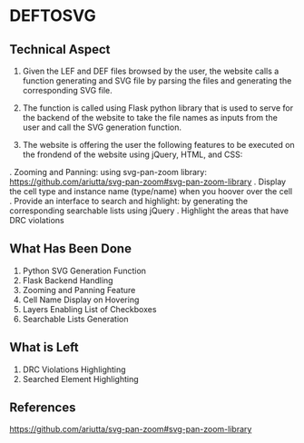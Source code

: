 # DEFTOSVG

## Technical Aspect

1. Given the LEF and DEF files browsed by the user, the website calls a function generating and SVG file by parsing the files and generating the corresponding SVG file.

2. The function is called using Flask python library that is used to serve for the backend of the website to take the file names as inputs from the user and call the SVG generation function.

3. The website is offering the user the following features to be executed on the frondend of the website using jQuery, HTML, and CSS:

. Zooming and Panning: using svg-pan-zoom library: https://github.com/ariutta/svg-pan-zoom#svg-pan-zoom-library
. Display the cell type and instance name (type/name) when you hoover over the cell
. Provide an interface to search and highlight: by generating the corresponding searchable lists using jQuery
. Highlight the areas that have DRC violations

## What Has Been Done

1. Python SVG Generation Function
2. Flask Backend Handling
3. Zooming and Panning Feature
4. Cell Name Display on Hovering
5. Layers Enabling List of Checkboxes
6. Searchable Lists Generation 

## What is Left

1. DRC Violations Highlighting
2. Searched Element Highlighting

## References

https://github.com/ariutta/svg-pan-zoom#svg-pan-zoom-library


